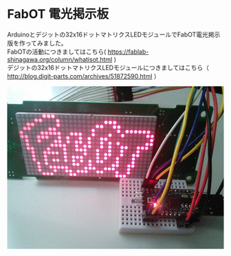 # FabOT 電光掲示板 
Arduinoとデジットの32x16ドットマトリクスLEDモジュールでFabOT電光掲示版を作ってみました。<br>
FabOTの活動につきましてはこちら( https://fablab-shinagawa.org/column/whatisot.html )<br>
デジットの32x16ドットマトリクスLEDモジュールにつきましてはこちら（ http://blog.digit-parts.com/archives/51872590.html ）<br>

![FabOT電光掲示板](./img/img001.jpg)
